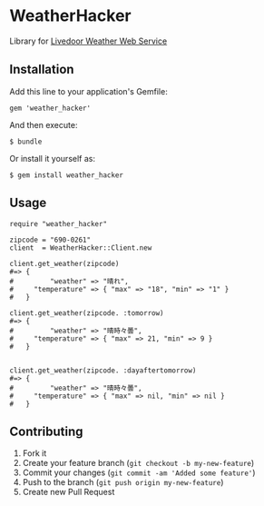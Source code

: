 # WeatherHacker

Library for [Livedoor Weather Web Service](http://weather.livedoor.com/weather_hacks/webservice.html)

## Installation

Add this line to your application's Gemfile:

    gem 'weather_hacker'

And then execute:

    $ bundle

Or install it yourself as:

    $ gem install weather_hacker

## Usage
~~~
require "weather_hacker"

zipcode = "690-0261"
client  = WeatherHacker::Client.new

client.get_weather(zipcode)
#=> {
#         "weather" => "晴れ",
#     "temperature" => { "max" => "18", "min" => "1" }
#   }

client.get_weather(zipcode. :tomorrow)
#=> {
#         "weather" => "晴時々曇",
#     "temperature" => { "max" => 21, "min" => 9 }
#   }


client.get_weather(zipcode. :dayaftertomorrow)
#=> {
#         "weather" => "晴時々曇",
#     "temperature" => { "max" => nil, "min" => nil }
#   }
~~~

## Contributing

1. Fork it
2. Create your feature branch (`git checkout -b my-new-feature`)
3. Commit your changes (`git commit -am 'Added some feature'`)
4. Push to the branch (`git push origin my-new-feature`)
5. Create new Pull Request
